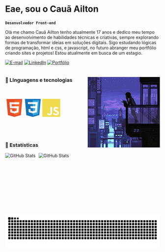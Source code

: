 # Eae, sou o Cauã Ailton

**`Desenvolvedor Front-end`**

<p align="left"> Olá me chamo Cauã Ailton tenho atualmente 17 anos e dedico meu tempo ao desenvolvimento de habilidades técnicas e criativas, sempre explorando formas de transformar ideias em soluções digitais. Sigo estudando lógicas de programação, html e css, e javascript, no futuro abranger meu portfólio criando sites e projetos! Estou atualmente em busca de um estagio.</p>


  




[![E-mail](https://img.shields.io/badge/-Email-000?style=for-the-badge&logo=microsoft-outlook&logoColor=#FF0000&color:#FF0000)](mailto:caua.ailton798@gmail.com)
[![LinkedIn](https://img.shields.io/badge/-LinkedIn-000?style=for-the-badge&logo=linkedin&logoColor=FF00F6&color:FFF)](https://www.linkedin.com/in/cau%C3%A3ailton-portf%C3%B3lio/)
[![Portfólio](https://img.shields.io/badge/-Portfólio-000?style=for-the-badge&logo=linkedin&logoColor=FF00F6&color:FFF)](https://jasonmark798.github.io/Portfolio2.0/#)

#

<img align="right" width="235" height="230" src="./IMG/220233.gif">
<h3>🤖 LInguagens e tecnologias </h3>



<br>
<br>
<div style="display: inline_block">
<img align="left" height="60" width="60" alt="html-icon" src="https://raw.githubusercontent.com/devicons/devicon/master/icons/html5/html5-original.svg">
<img align="left" height="60" width="60" alt="css-icon" src="https://raw.githubusercontent.com/devicons/devicon/master/icons/css3/css3-original.svg">
<img align="left" height="60" width="60" alt="js-icon"  src="https://raw.githubusercontent.com/devicons/devicon/master/icons/javascript/javascript-plain.svg">
</div>
<br><br>
<br><br>
<br><br>


#


<h3>🤖 Estatísticas </h3>

<p>
  
  <img 
    align="left" 
    alt="GitHub Stats" 
    height="200" 
    style="padding-right: 10px;" 
    src="https://github-readme-stats.vercel.app/api?username=jasonmark798&show_icons=true&theme=maroongold&include_all_commits=true&locale=pt-br" 
  />

  <img 
    align="left" 
    alt="GitHub Stats" 
    height="200" 
    style="padding-right: 10px;" 
    src="https://github-readme-stats.vercel.app/api/top-langs/?username=jasonmark798&theme=maroongold&include_all_commits=true&locale=pt-br&custom_title=Tecnologias"
  />



<br>
<br>
<br>
<br>
<br>
<br>
<br>
<br>

#


<picture align="center">
  <source media="(prefers-color-scheme: dark)" srcset="https://raw.githubusercontent.com/jasonmark798/jasonmark798/output/github-contribution-grid-snake-dark.svg">
  <source media="(prefers-color-scheme: light)" srcset="https://raw.githubusercontent.com/jasonmark798/jasonmark798/output/github-contribution-grid-snake-dark.svg">
  <img align="center" alt="github contribution grid snake animation" src="https://raw.githubusercontent.com/jasonmark798/jasonmark798/output/github-contribution-grid-snake.svg">
</picture>
      
